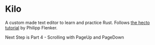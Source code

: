 # Kilo

A custom made text editor to learn and practice Rust.
Follows [the hecto tutorial](https://www.philippflenker.com/hecto/) by Philipp Flenker.

Next Step is Part 4 - Scrolling with PageUp and PageDown
